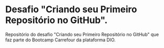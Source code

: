 # Desafio "Criando seu Primeiro Repositório no GitHub".
Repositório do desafio "Criando seu Primeiro Repositório no GitHub" que faz parte do Bootcamp Carrefour da plataforma DIO.
